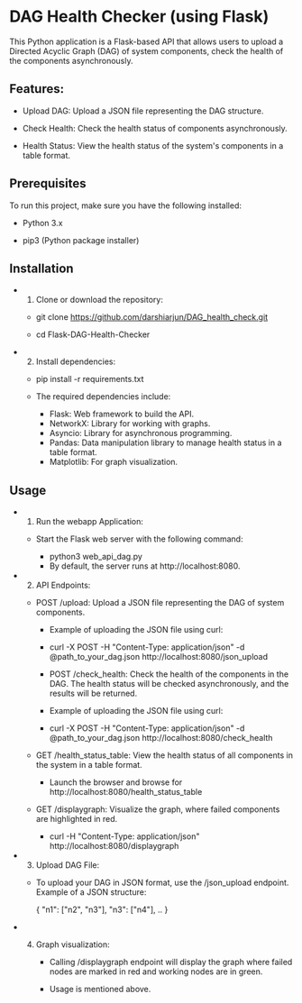 
# DAG Health Checker (using Flask)

This Python application is a Flask-based API that allows users to upload a Directed Acyclic Graph (DAG) of system components, check the health of the components asynchronously.

## Features:

- Upload DAG: Upload a JSON file representing the DAG structure.

- Check Health: Check the health status of components asynchronously.

- Health Status: View the health status of the system's components in a table format.

## Prerequisites

To run this project, make sure you have the following installed:

- Python 3.x

- pip3 (Python package installer)

## Installation

- 1. Clone or download the repository:

 	- git clone https://github.com/darshiarjun/DAG_health_check.git

 	- cd Flask-DAG-Health-Checker

- 2. Install dependencies:

 	- pip install -r requirements.txt

	- The required dependencies include:

 		- Flask: Web framework to build the API.
 		- NetworkX: Library for working with graphs.
 		- Asyncio: Library for asynchronous programming.
 		- Pandas: Data manipulation library to manage health status in a table format.
 		- Matplotlib: For graph visualization.

## Usage
- 1. Run the webapp Application:

 	- Start the Flask web server with the following command:

  		- python3 web_api_dag.py
  		- By default, the server runs at http://localhost:8080.

- 2. API Endpoints:
 	- POST /upload: Upload a JSON file representing the DAG of system components.

  		- Example of uploading the JSON file using curl:
  		- curl -X POST -H "Content-Type: application/json" -d @path_to_your_dag.json http://localhost:8080/json_upload

 		- POST /check_health: Check the health of the components in the DAG. The health status will be checked asynchronously, and the results will be returned.

  		- Example of uploading the JSON file using curl:
  		- curl -X POST -H "Content-Type: application/json" -d @path_to_your_dag.json http://localhost:8080/check_health


 	- GET /health_status_table: View the health status of all components in the system in a table format.

  		- Launch the browser and browse for http://localhost:8080/health_status_table

 	- GET /displaygraph: Visualize the graph, where failed components are highlighted in red.

  		- curl -H "Content-Type: application/json" http://localhost:8080/displaygraph

- 3. Upload DAG File:

  - To upload your DAG in JSON format, use the /json_upload endpoint. Example of a JSON structure:

	{
	  "n1": ["n2", "n3"],
	  "n3": ["n4"],
	  ..
	}
	
- 4. Graph visualization:

  		- Calling /displaygraph endpoint will display the graph where failed nodes are marked in red and working nodes are in green.

  		- Usage is mentioned above.
